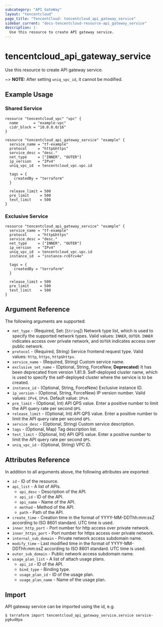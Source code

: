 ```yaml
---
subcategory: "API GateWay"
layout: "tencentcloud"
page_title: "TencentCloud: tencentcloud_api_gateway_service"
sidebar_current: "docs-tencentcloud-resource-api_gateway_service"
description: |-
  Use this resource to create API gateway service.
---
```


# tencentcloud_api_gateway_service

Use this resource to create API gateway service.

~> **NOTE:** After setting `uniq_vpc_id`, it cannot be modified.

## Example Usage

### Shared Service

```hcl
resource "tencentcloud_vpc" "vpc" {
  name       = "example-vpc"
  cidr_block = "10.0.0.0/16"
}

resource "tencentcloud_api_gateway_service" "example" {
  service_name = "tf-example"
  protocol     = "http&https"
  service_desc = "desc."
  net_type     = ["INNER", "OUTER"]
  ip_version   = "IPv4"
  uniq_vpc_id  = tencentcloud_vpc.vpc.id

  tags = {
    createdBy = "terraform"
  }

  release_limit = 500
  pre_limit     = 500
  test_limit    = 500
}
```

### Exclusive Service

```hcl
resource "tencentcloud_api_gateway_service" "example" {
  service_name = "tf-example"
  protocol     = "http&https"
  service_desc = "desc."
  net_type     = ["INNER", "OUTER"]
  ip_version   = "IPv4"
  uniq_vpc_id  = tencentcloud_vpc.vpc.id
  instance_id  = "instance-rc6fcv4e"

  tags = {
    createdBy = "terraform"
  }

  release_limit = 500
  pre_limit     = 500
  test_limit    = 500
}
```

## Argument Reference

The following arguments are supported:

* `net_type` - (Required, Set: [`String`]) Network type list, which is used to specify the supported network types. Valid values: `INNER`, `OUTER`. `INNER` indicates access over private network, and `OUTER` indicates access over public network.
* `protocol` - (Required, String) Service frontend request type. Valid values: `http`, `https`, `http&https`.
* `service_name` - (Required, String) Custom service name.
* `exclusive_set_name` - (Optional, String, ForceNew, **Deprecated**) It has been deprecated from version 1.81.9. Self-deployed cluster name, which is used to specify the self-deployed cluster where the service is to be created.
* `instance_id` - (Optional, String, ForceNew) Exclusive instance ID.
* `ip_version` - (Optional, String, ForceNew) IP version number. Valid values: `IPv4`, `IPv6`. Default value: `IPv4`.
* `pre_limit` - (Optional, Int) API QPS value. Enter a positive number to limit the API query rate per second `QPS`.
* `release_limit` - (Optional, Int) API QPS value. Enter a positive number to limit the API query rate per second `QPS`.
* `service_desc` - (Optional, String) Custom service description.
* `tags` - (Optional, Map) Tag description list.
* `test_limit` - (Optional, Int) API QPS value. Enter a positive number to limit the API query rate per second `QPS`.
* `uniq_vpc_id` - (Optional, String) VPC ID.

## Attributes Reference

In addition to all arguments above, the following attributes are exported:

* `id` - ID of the resource.
* `api_list` - A list of APIs.
  * `api_desc` - Description of the API.
  * `api_id` - ID of the API.
  * `api_name` - Name of the API.
  * `method` - Method of the API.
  * `path` - Path of the API.
* `create_time` - Creation time in the format of YYYY-MM-DDThh:mm:ssZ according to ISO 8601 standard. UTC time is used.
* `inner_http_port` - Port number for http access over private network.
* `inner_https_port` - Port number for https access over private network.
* `internal_sub_domain` - Private network access subdomain name.
* `modify_time` - Last modified time in the format of YYYY-MM-DDThh:mm:ssZ according to ISO 8601 standard. UTC time is used.
* `outer_sub_domain` - Public network access subdomain name.
* `usage_plan_list` - A list of attach usage plans.
  * `api_id` - ID of the API.
  * `bind_type` - Binding type.
  * `usage_plan_id` - ID of the usage plan.
  * `usage_plan_name` - Name of the usage plan.


## Import

API gateway service can be imported using the id, e.g.

```
$ terraform import tencentcloud_api_gateway_service.service service-pg6ud8pa
```

